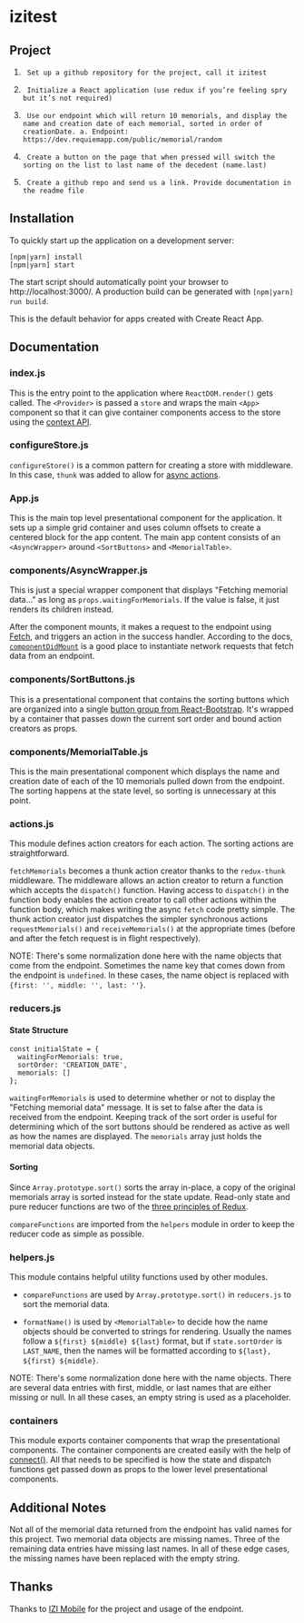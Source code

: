 # izitest

## Project

1.      Set up a github repository for the project, call it izitest
2.      Initialize a React application (use redux if you’re feeling spry but it’s not required)
3.      Use our endpoint which will return 10 memorials, and display the name and creation date of each memorial, sorted in order of creationDate. a. Endpoint: https://dev.requiemapp.com/public/memorial/random
4.      Create a button on the page that when pressed will switch the sorting on the list to last name of the decedent (name.last)
5.      Create a github repo and send us a link. Provide documentation in the readme file

## Installation

To quickly start up the application on a development server:

    [npm|yarn] install
    [npm|yarn] start

The start script should automatically point your browser to http://localhost:3000/. A production build can be generated with `[npm|yarn] run build`.

This is the default behavior for apps created with Create React App.

## Documentation

### index.js

This is the entry point to the application where `ReactDOM.render()` gets called. The `<Provider>` is passed a `store` and wraps the main `<App>` component so that it can give container components access to the store using the [context API](https://facebook.github.io/react/docs/context.html).

### configureStore.js

`configureStore()` is a common pattern for creating a store with middleware. In this case, `thunk` was added to allow for [async actions](http://redux.js.org/docs/advanced/AsyncActions.html).

### App.js

This is the main top level presentational component for the application. It sets up a simple grid container and uses column offsets to create a centered block for the app content. The main app content consists of an `<AsyncWrapper>` around `<SortButtons>` and `<MemorialTable>`.

### components/AsyncWrapper.js

This is just a special wrapper component that displays "Fetching memorial data..." as long as `props.waitingForMemorials`. If the value is false, it just renders its children instead.

After the component mounts, it makes a request to the endpoint using [Fetch](https://github.com/github/fetch), and triggers an action in the success handler. According to the docs, [`componentDidMount`](https://facebook.github.io/react/docs/react-component.html#componentdidmount) is a good place to instantiate network requests that fetch data from an endpoint.

### components/SortButtons.js

This is a presentational component that contains the sorting buttons which are organized into a single [button group from React-Bootstrap](https://react-bootstrap.github.io/components.html#btn-groups). It's wrapped by a container that passes down the current sort order and bound action creators as props.

### components/MemorialTable.js

This is the main presentational component which displays the name and creation date of each of the 10 memorials pulled down from the endpoint. The sorting happens at the state level, so sorting is unnecessary at this point.

### actions.js

This module defines action creators for each action. The sorting actions are straightforward.

`fetchMemorials` becomes a thunk action creator thanks to the `redux-thunk` middleware. The middleware allows an action creator to return a function which accepts the `dispatch()` function. Having access to `dispatch()` in the function body enables the action creator to call other actions within the function body, which makes writing the async `fetch` code pretty simple. The thunk action creator just dispatches the simpler synchronous actions `requestMemorials()` and `receiveMemorials()` at the appropriate times (before and after the fetch request is in flight respectively).

NOTE: There's some normalization done here with the name objects that come from the endpoint. Sometimes the name key that comes down from the endpoint is `undefined`. In these cases, the name object is replaced with `{first: '', middle: '', last: ''}`.

### reducers.js

#### State Structure


    const initialState = {
      waitingForMemorials: true,
      sortOrder: 'CREATION_DATE',
      memorials: []
    };

`waitingForMemorials` is used to determine whether or not to display the "Fetching memorial data" message. It is set to false after the data is received from the endpoint. Keeping track of the sort order is useful for determining which of the sort buttons should be rendered as active as well as how the names are displayed. The `memorials` array just holds the memorial data objects.

#### Sorting

Since `Array.prototype.sort()` sorts the array in-place, a copy of the original memorials array is sorted instead for the state update. Read-only state and pure reducer functions are two of the [three principles of Redux](http://redux.js.org/docs/introduction/ThreePrinciples.html).

`compareFunctions` are imported from the `helpers` module in order to keep the reducer code as simple as possible.

### helpers.js

This module contains helpful utility functions used by other modules.

* `compareFunctions` are used by `Array.prototype.sort()` in `reducers.js` to sort the memorial data.

* `formatName()` is used by `<MemorialTable>` to decide how the name objects should be converted to strings for rendering. Usually the names follow a `${first} ${middle} ${last}` format, but if `state.sortOrder` is `LAST_NAME`, then the names will be formatted according to `${last}, ${first} ${middle}`.

NOTE: There's some normalization done here with the name objects. There are several data entries with first, middle, or last names that are either missing or null. In all these cases, an empty string is used as a placeholder.

### containers

This module exports container components that wrap the presentational components. The container components are created easily with the help of [connect()](https://github.com/reactjs/react-redux/blob/master/docs/api.md#connectmapstatetoprops-mapdispatchtoprops-mergeprops-options). All that needs to be specified is how the state and dispatch functions get passed down as props to the lower level presentational components.

## Additional Notes

Not all of the memorial data returned from the endpoint has valid names for this project. Two memorial data objects are missing names. Three of the remaining data entries have missing last names. In all of these edge cases, the missing names have been replaced with the empty string.

## Thanks
Thanks to [IZI Mobile](http://izimobile.com/) for the project and usage of the endpoint.
